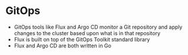 # GitOps

- GitOps tools like Flux and Argo CD monitor a Git repository and apply changes to the cluster based upon what is in that repository
- Flux is built on top of the GitOps Toolkit standard library
- Flux and Argo CD are both written in Go